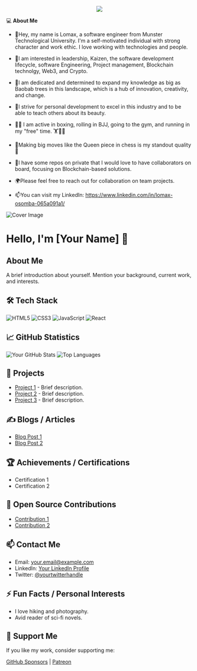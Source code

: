 <p align="center" width="100%">
    <img src="https://github.com/LomaxOS/lomaxos/assets/72916140/e27f497d-4082-433b-8e63-a4d38a87849a"> 
</p>


  💻 **About Me**

- 👋Hey, my name is Lomax, a software engineer from Munster Technological University. I'm a self-motivated individual with strong character and work ethic. I love working with technologies and people. 
- 👀I am interested in leadership, Kaizen, the software development lifecycle, software Engineering, Project management, Blockchain technolgy, Web3, and Crypto.
- 🌱I am dedicated and determined to expand my knowledge as big as Baobab trees in this landscape, which is a hub of innovation, creativity, and change.
- 🎯I strive for personal development to excel in this industry and to be able to teach others about its beauty.
- 🥊🥋 I am active in boxing, rolling in BJJ, going to the gym, and running in my "free" time. 🏋️🏃‍♂️
- 🌟Making big moves like the Queen piece in chess is my standout quality 🌟 

- 🤝I have some repos on private that I would love to have collaborators on board, focusing on Blockchain-based solutions.
- 🌍Please feel free to reach out for collaboration on team projects. 

- 📫You can visit my LinkedIn: https://www.linkedin.com/in/lomax-osomba-065a091a1/

![Cover Image](link-to-cover-image)

# Hello, I'm [Your Name] 👋

## About Me
A brief introduction about yourself. Mention your background, current work, and interests.

## 🛠 Tech Stack
![HTML5](https://img.shields.io/badge/-HTML5-E34F26?style=flat&logo=html5&logoColor=white)
![CSS3](https://img.shields.io/badge/-CSS3-1572B6?style=flat&logo=css3&logoColor=white)
![JavaScript](https://img.shields.io/badge/-JavaScript-F7DF1E?style=flat&logo=javascript&logoColor=black)
![React](https://img.shields.io/badge/-React-61DAFB?style=flat&logo=react&logoColor=black)
<!-- Add more badges as needed -->

## 📈 GitHub Statistics
![Your GitHub Stats](https://github-readme-stats.vercel.app/api?username=yourusername&show_icons=true&theme=radical)
![Top Languages](https://github-readme-stats.vercel.app/api/top-langs/?username=yourusername&layout=compact&theme=radical)

## 🚀 Projects
- [Project 1](link-to-project-1) - Brief description.
- [Project 2](link-to-project-2) - Brief description.
- [Project 3](link-to-project-3) - Brief description.

## ✍️ Blogs / Articles
- [Blog Post 1](link-to-blog-post-1)
- [Blog Post 2](link-to-blog-post-2)

## 🏆 Achievements / Certifications
- Certification 1
- Certification 2

## 🌟 Open Source Contributions
- [Contribution 1](link-to-contribution-1)
- [Contribution 2](link-to-contribution-2)

## 📫 Contact Me
- Email: [your.email@example.com](mailto:your.email@example.com)
- LinkedIn: [Your LinkedIn Profile](link-to-linkedin-profile)
- Twitter: [@yourtwitterhandle](https://twitter.com/yourtwitterhandle)

## ⚡ Fun Facts / Personal Interests
- I love hiking and photography.
- Avid reader of sci-fi novels.

## 💖 Support Me
If you like my work, consider supporting me:

[GitHub Sponsors](link-to-github-sponsors) | [Patreon](link-to-patreon)
